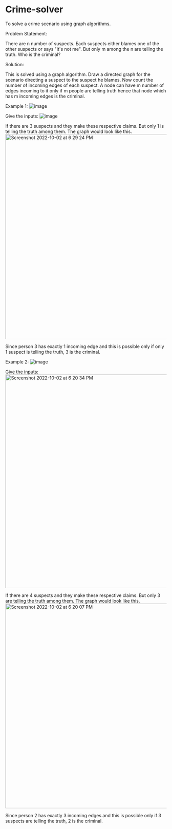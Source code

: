 # Crime-solver
To solve a crime scenario using graph algorithms.

Problem Statement:

There are n number of suspects. Each suspects either blames one of the other suspects or says "it's not me". But only m among the n are telling the truth. Who is the criminal?

Solution:

This is solved using a graph algorithm. Draw a directed graph for the scenario directing a suspect to the suspect he blames. Now count the number of incoming edges of each suspect. A node can have m number of edges incoming to it only if m people are telling truth hence that node which has m incoming edges is the criminal.

Example 1:
![image](https://user-images.githubusercontent.com/89096691/193455248-022f6a69-39b8-43a4-9b1e-fafb82b91a61.png)

Give the inputs:
![image](https://user-images.githubusercontent.com/89096691/193455530-77862227-8677-44af-bc63-b4a91930424c.png)

If there are 3 suspects and they make these respective claims. But only 1 is telling the truth among them.
The graph would look like this.
<img width="639" alt="Screenshot 2022-10-02 at 6 29 24 PM" src="https://user-images.githubusercontent.com/89096691/193455323-aaf5a351-d59e-409b-bec6-d9fce5c281a9.png">

Since person 3 has exactly 1 incoming edge and this is possible only if only 1 suspect is telling the truth, 3 is the criminal.

Example 2:
![image](https://user-images.githubusercontent.com/89096691/193455398-1b19f046-4094-4de2-9608-8cc45695ffb2.png)

Give the inputs:
<img width="666" alt="Screenshot 2022-10-02 at 6 20 34 PM" src="https://user-images.githubusercontent.com/89096691/193455556-13e743b8-9f10-4389-bfb7-9bc1f54ebfa0.png">

If there are 4 suspects and they make these respective claims. But only 3 are telling the truth among them.
The graph would look like this.
<img width="638" alt="Screenshot 2022-10-02 at 6 20 07 PM" src="https://user-images.githubusercontent.com/89096691/193455412-4fa0d91c-a278-4649-a356-b499ab104c23.png">

Since person 2 has exactly 3 incoming edges and this is possible only if 3 suspects are telling the truth, 2 is the criminal.
